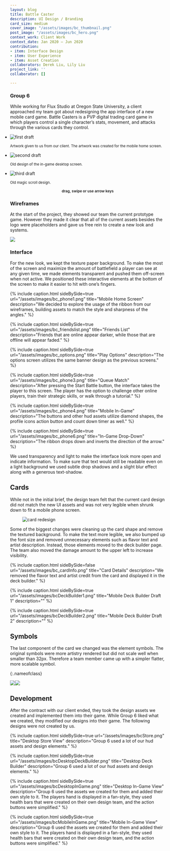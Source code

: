 ```yaml
---
layout: blog
title: Battle Caster
description: UI Design / Branding
card_size: medium
cover_image: "/assets/images/bc_thumbnail.png"
post_image: "/assets/images/bc_hero.png"
context_work: Client Work
context_date: Jan 2020 – Jun 2020
contribution:
- item: Interface Design
- item: User Experience
- item: Asset Creation
collaborators: Derek Liu, Lily Liu
project_link: ''
collaborator: []

---
```

### Group 6

While working for Flux Studio  at Oregon State University, a client approached my team got about redesigning the app interface of a new mobile card game. Battle Casters is a PVP digital trading card game in which players control a single character’s stats, movement, and attacks through the various cards they control.

<style>

.glide ul {

max-width: initial;

}

.glide img {

pointer-events: none;

}

.glide__slides {

padding-left: 0;

}

.glide .glide__slide {

opacity: 1; transform: scale(1);

}

</style>

<div class="glide mt4">

<div class="glide__track" data-glide-el="track">

<ul class="glide__slides">

<li class="glide__slide" style="text-align: left;"> <img src="/assets/images/bc_slider1.png" alt="first draft">

<small>Artwork given to us from our client. The artwork was created for the mobile home screen.</small>

</li>

<li class="glide__slide" style="text-align: left;"> <img src="/assets/images/bc_slider2.png" alt="second draft">

<small>Old design of the in-game desktop screen.</small>

</li>

<li class="glide__slide" style="text-align: left;"> <img src="/assets/images/bc_slider3.png" alt="third draft">

<small>Old magic scroll design.</small>

</li>

</ul>

</div>

<small style="text-align: center; color: var(--ink-6); font-weight: 600; display: block;">drag, swipe or use arrow keys</small>

</div>

### Wireframes

At the start of the project, they showed our team the current prototype game. However they made it clear that all of the current assets besides the logo were placeholders and gave us free rein to create a new look and systems.

![](/assets/images/bc_wireframes.png)

### Interface

For the new look, we kept the texture paper background. To make the most of the screen and maximize the amount of battlefield a player can see at any given time, we made elements transparent and pushed them off-screen when not active. We positioned these interactive elements at the bottom of the screen to make it easier to hit with one’s fingers.

{% include caption.html sideBySide=true url="/assets/images/bc_phone1.png" title="Mobile Home Screen" description="We decided to explore the usage of the ribbon from our wireframes, building assets to match the style and sharpness of the angles." %}

{% include caption.html sideBySide=true url="/assets/images/bc_friendslist.png" title="Friends List" description="Friends that are online appear darker, while those that are offline will appear faded." %}

{% include caption.html sideBySide=true url="/assets/images/bc_options.png" title="Play Options" description="The options screen utilizes the same banner design as the previous screens." %}

{% include caption.html sideBySide=true url="/assets/images/bc_phone3.png" title="Queue Match" description="After pressing the Start Battle button, the interface takes the player to this screen. The player has the option to challenge other online players, train their strategic skills, or walk through a tutorial." %}

{% include caption.html sideBySide=true url="/assets/images/bc_phone4.png" title="Mobile In-Game" description="The buttons and other hud assets utilize diamond shapes, the profile icons action button and count down timer as well." %}

{% include caption.html sideBySide=true url="/assets/images/bc_phone6.png" title="In-Game Drop-Down" description="The ribbon drops down and inverts the direction of the arrow." %}

We used transparency and light to make the interface look more open and indicate information. To make sure that text would still be readable even on a light background we used subtle drop shadows and a slight blur effect along with a generous text-shadow.

## Cards

While not in the initial brief, the design team felt that the current card design did not match the new UI assets and was not very legible when shrunk down to fit a mobile phone screen.

<figure> <img src="/assets/images/bcCards.png" alt="card redesign"> </figure>

Some of the biggest changes were cleaning up the card shape and remove the textured background. To make the text more legible, we also bumped up the font size and removed unnecessary elements such as flavor text and artist description. Instead, those elements moved to the deck builder page. The team also moved the damage amount to the upper left to increase visibility.

{% include caption.html sideBySide=false url="/assets/images/bc_cardInfo.png" title="Card Details" description="We removed the flavor text and artist credit from the card and displayed it in the deck builder." %}

{% include caption.html sideBySide=true url="/assets/images/bcDeckBuilder1.png" title="Mobile Deck Builder Draft 1" description="" %}

{% include caption.html sideBySide=true url="/assets/images/bcDeckBuilder2.png" title="Mobile Deck Builder Draft 2" description="" %}

## Symbols

The last component of the card we changed was the element symbols. The original symbols were more artistry rendered but did not scale well when smaller than 32px. Therefore a team member came up with a simpler flatter, more scalable symbol.

{:.nameofclass}

![](/assets/images/bc_iconsize.png)![](/assets/images/bc_symbols-1.png)

## Development

After the contract with our client ended, they took the design assets we created and implemented them into their game. While Group 6 liked what we created, they modified our designs into their game. The following designs were not created by us.

{% include caption.html sideBySide=true url="/assets/images/bcStore.png" title="Desktop Store View" description="Group 6 used a lot of our hud assets and design elements." %}

{% include caption.html sideBySide=true url="/assets/images/bcDesktopDeckBuilder.png" title="Desktop Deck Builder" description="Group 6 used a lot of our hud assets and design elements." %}

{% include caption.html sideBySide=true url="/assets/images/bcDesktopInGame.png" title="Desktop In-Game View" description="Group 6 used the assets we created for them and added their own style to it. The players hand is displayed in a fan-style, they used health bars that were created on their own design team, and the action buttons were simplified." %}

{% include caption.html sideBySide=true url="/assets/images/bcMobileInGame.png" title="Mobile In-Game View" description="Group 6 used the assets we created for them and added their own style to it. The players hand is displayed in a fan-style, they used health bars that were created on their own design team, and the action buttons were simplified." %}